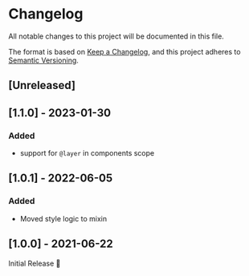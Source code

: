 # Changelog
All notable changes to this project will be documented in this file.

The format is based on [Keep a Changelog](https://keepachangelog.com/en/1.0.0/),
and this project adheres to [Semantic Versioning](https://semver.org/spec/v2.0.0.html).

## [Unreleased]

## [1.1.0] - 2023-01-30
### Added
- support for `@layer` in components scope

## [1.0.1] - 2022-06-05
### Added
- Moved style logic to mixin

## [1.0.0] - 2021-06-22
Initial Release 🎉
